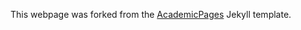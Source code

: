 This webpage was forked from the [AcademicPages](https://github.com/academicpages/academicpages.github.io) Jekyll template.
